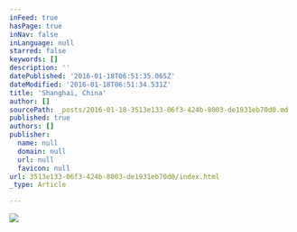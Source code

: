 ```yaml
---
inFeed: true
hasPage: true
inNav: false
inLanguage: null
starred: false
keywords: []
description: ''
datePublished: '2016-01-18T06:51:35.065Z'
dateModified: '2016-01-18T06:51:34.531Z'
title: 'Shanghai, China'
author: []
sourcePath: _posts/2016-01-18-3513e133-06f3-424b-8003-de1931eb70d0.md
published: true
authors: []
publisher:
  name: null
  domain: null
  url: null
  favicon: null
url: 3513e133-06f3-424b-8003-de1931eb70d0/index.html
_type: Article

---
```

![](https://the-grid-user-content.s3-us-west-2.amazonaws.com/826e1154-34d6-44d3-871b-771f0bb99418.JPG)